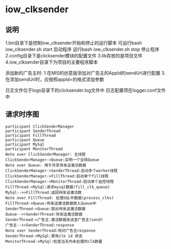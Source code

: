 # iow_clksender
## 说明
1.bin目录下是控制iow_clksender开始和停止的运行脚本
可运行bash iow_clksender.sh start 启动程序
运行bash iow_clksender.sh stop 停止程序
2.config目录下是clicksender模块的配置文件
3.lib存放的是项目文件
4.iow_clksender目录下为项目的主要程序脚本

添加新的广告主时:
1.在MIS的创意层添加对广告主的AppId的sendUrl进行配置
3.在添加sendUrl时，应按照appId=<APPID>的格式添加参数


日志文件位于logs目录下的clicksender.log文件中
日志配置项在logger.conf文件中

## 请求时序图
```sequence
participant ClickSenderManager
participant SenderThread
participant FillThread
participant Queue
participant MySql
participant MonitorThread
Note over ClickSenderManager: 主线程
ClickSenderManager->Queue:实例一个全局Queue
Note over Queue: 用于共享待发送激活数据
ClickSenderManager->SenderThread:启动多个worker线程
ClickSenderManager->FillThread:启动单个fill线程
ClickSenderManager->MonitorThread:启动单个监控线程
FillThread->MySql:请求mysql数据(fill_clk_queue)
MySql-->>FillThread:返回待发送激活数
Note over FillThread: 处理SQL中数据(process_clks)
FillThread->Queue:待发送激活数据放入Queue中
SenderThread->Queue:取出待发送激活数据
Queue-->>SenderThread:待发送激活数据
SenderThread->广告主:激活数据发送至广告主(send)
广告主-->>SenderThread:response
Note over SenderThread:核对广告主response
SenderThread->MySql:更改clk id 状态
MonitorThread->MySql:检查当天内未处理的clk数量
```

